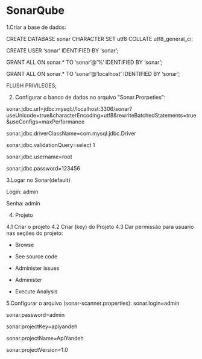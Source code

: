 # SonarQube

1.Criar a base de dados: 

CREATE DATABASE sonar CHARACTER SET utf8 COLLATE utf8_general_ci;

CREATE USER ‘sonar’ IDENTIFIED BY ‘sonar’;

GRANT ALL ON sonar.* TO ‘sonar’@’%’ IDENTIFIED BY ‘sonar’;

GRANT ALL ON sonar.* TO ‘sonar’@’localhost’ IDENTIFIED BY ‘sonar’;

FLUSH PRIVILEGES;

2. Configurar o banco de dados no arquivo "Sonar.Prorpeties": 

sonar.jdbc.url=jdbc:mysql://localhost:3306/sonar?useUnicode=true&characterEncoding=utf8&rewriteBatchedStatements=true&useConfigs=maxPerformance

sonar.jdbc.driverClassName=com.mysql.jdbc.Driver

sonar.jdbc.validationQuery=select 1

sonar.jdbc.username=root

sonar.jdbc.password=123456


3.Logar no Sonar(default) 
 
Login: admin 

Senha: admin 

4. Projeto

4.1 Criar o projeto 
4.2 Criar (key) do Projeto 
4.3 Dar permissão para usuario nas seções do projeto: 
- Browse

- See source code 

- Administer issues 

- Administer

- Execute Analysis 

5.Configurar o arquivo (sonar-scanner.properties):
sonar.login=admin

sonar.password=admin

sonar.projectKey=apiyandeh

sonar.projectName=ApiYandeh

sonar.projectVersion=1.0



